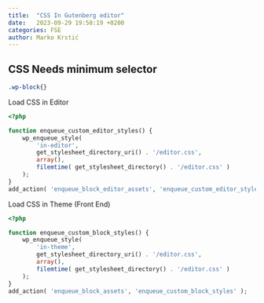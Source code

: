 ```yaml
---
title:  "CSS In Gutenberg editor"
date:   2023-09-29 19:58:19 +0200
categories: FSE
author: Marko Krstić
---
```

## CSS Needs minimum selector

```css
.wp-block{}
```

Load CSS in Editor

```php
<?php

function enqueue_custom_editor_styles() {
	wp_enqueue_style(
		'in-editor',
		get_stylesheet_directory_uri() . '/editor.css',
		array(),
		filemtime( get_stylesheet_directory() . '/editor.css' )
	);
}
add_action( 'enqueue_block_editor_assets', 'enqueue_custom_editor_styles' );
```

Load CSS in Theme (Front End)

```php
<?php

function enqueue_custom_block_styles() {
	wp_enqueue_style(
		'in-theme',
		get_stylesheet_directory_uri() . '/editor.css',
		array(),
		filemtime( get_stylesheet_directory() . '/editor.css' )
	);
}
add_action( 'enqueue_block_assets', 'enqueue_custom_block_styles' );
```